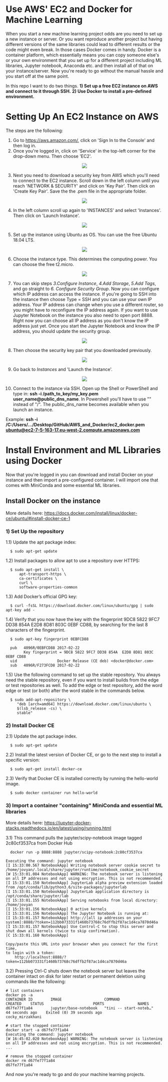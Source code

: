 # Use AWS' EC2 and Docker for Machine Learning

When you start a new machine learning project odds are you need to set up a new instance or server. Or you want reproduce another project but having different versions of the same libraries could lead to different results or the code might even break. In those cases Docker comes in handy. Docker is a container platform, which essentially means you can copy someone else's or your own environment that you set up for a different project including ML libraries, Jupyter notebook, Anaconda etc. and then install all of that on your instance/server. Now you're ready to go without the manual hassle and you start off at the same point.

In this repo I want to do two things.
**1) Set up a free EC2 instance on AWS and connect to it through SSH.**
**2) Use Docker to install a pre-defined environment.**

# Setting Up An EC2 Instance on AWS

The steps are the following:
1) Go to https://aws.amazon.com/, click on 'Sign In to the Console' and then log in.
2) Once you're logged in, click on 'Service' in the top-left corner for the drop-down menu. Then choose 'EC2'.

<p align="center">
  <img src="https://github.com/AleKosc/Use-AWS-EC2-and-Docker-for-Machine-Learning/blob/master/Images/instance0.PNG">
</p>

3) Next you need to download a security key from AWS which you'll need to connect to the EC2 instance. Scroll down in the left column until you reach 'NETWORK & SECURITY' and click on 'Key Pair'. Then click on 'Create Key Pair'. Save the the .pem file in the appropriate folder.

<p align="center">
  <img src="https://github.com/AleKosc/Use-AWS-EC2-and-Docker-for-Machine-Learning/blob/master/Images/key_pair1.1.PNG">
</p>

4) In the left column scroll up again to 'INSTANCES' and select 'Instances'. Then click on 'Launch Instance'. 

<p align="center">
  <img src="https://github.com/AleKosc/Use-AWS-EC2-and-Docker-for-Machine-Learning/blob/master/Images/instance1.PNG">
</p>

5) Set up the instance using Ubuntu as OS. You can use the free Ubuntu 18.04 LTS.

<p align="center">
  <img src="https://github.com/AleKosc/Use-AWS-EC2-and-Docker-for-Machine-Learning/blob/master/Images/instance2.PNG">
</p>

6) Choose the instance type. This determines the computing power. You can choose the free t2.micro.

<p align="center">
  <img src="https://github.com/AleKosc/Use-AWS-EC2-and-Docker-for-Machine-Learning/blob/master/Images/instance3.PNG">
</p>

7) You can skip steps *3.Configure Instance*, *4.Add Storage*, *5.Add Tags*, and go straight to *6. Configure Security Group*. Now you can configure which IP address can access the instance. If you're going to SSH into the instance then choose Type = SSH and you can use your own IP address. Your IP address can change when you use a different router, so you might have to reconfigure the IP address again. If you want to use Jupyter Notebook on the instance you also need to open port 8888. Right now you can choose all IP address as you don't know the IP address just yet. Once you start the Jupyter Notebook and know the IP address, you should update the security group.

<p align="center">
  <img src="https://github.com/AleKosc/Use-AWS-EC2-and-Docker-for-Machine-Learning/blob/master/Images/instance4.1_security_group.png">
</p>

8) Then choose the security key pair that you downloaded previously. 

<p align="center">
  <img src="https://github.com/AleKosc/Use-AWS-EC2-and-Docker-for-Machine-Learning/blob/master/Images/instance5.PNG">
</p>

9) Go back to *Instances* and 'Launch the Instance'.  

<p align="center">
  <img src="https://github.com/AleKosc/Use-AWS-EC2-and-Docker-for-Machine-Learning/blob/master/Images/instance5.PNG">
</p>

10) Connect to the instance via SSH. Open up the Shell or PowerShell and type in: **ssh -i /path_to_key/my_key.pem user_name@public_dns_name**. In Powershell you'll have to use "\" instead of "/". The public_dns_name becomes available when you launch an instance.

Example: **ssh -i /C:/Users/.../Desktop/GitHub/AWS_and_Docker/ec2_docker.pem ubuntu@ec2-7-5-163-17.eu-west-2.compute.amazonaws.com**

# Install Environment and ML Libraries using Docker

Now that you're logged in you can download and install Docker on your instance and then import a pre-configured container. I will import one that comes with MiniConda and some essential ML libraries.

## Install Docker on the instance

More details here: https://docs.docker.com/install/linux/docker-ce/ubuntu/#install-docker-ce-1 

### 1) Set Up the repository

1.1) Update the apt package index:

      $ sudo apt-get update

1.2) Install packages to allow apt to use a repository over HTTPS:

      $ sudo apt-get install \
          apt-transport-https \
          ca-certificates \
          curl \
          software-properties-common

1.3) Add Docker’s official GPG key:

      $ curl -fsSL https://download.docker.com/linux/ubuntu/gpg | sudo apt-key add -

1.4) Verify that you now have the key with the fingerprint 9DC8 5822 9FC7 DD38 854A E2D8 8D81 803C 0EBF CD88, by searching for the last 8 characters of the fingerprint.

      $ sudo apt-key fingerprint 0EBFCD88

      pub   4096R/0EBFCD88 2017-02-22
            Key fingerprint = 9DC8 5822 9FC7 DD38 854A  E2D8 8D81 803C 0EBF CD88
      uid                  Docker Release (CE deb) <docker@docker.com>
      sub   4096R/F273FCD8 2017-02-22

1.5) Use the following command to set up the stable repository. You always need the stable repository, even if you want to install builds from the edge or test repositories as well. To add the edge or test repository, add the word edge or test (or both) after the word stable in the commands below.

      $ sudo add-apt-repository \
         "deb [arch=amd64] https://download.docker.com/linux/ubuntu \
         $(lsb_release -cs) \
         stable"

### 2) Install Docker CE

2.1) Update the apt package index.

      $ sudo apt-get update

2.2) Install the latest version of Docker CE, or go to the next step to install a specific version:

      $ sudo apt-get install docker-ce

2.3) Verify that Docker CE is installed correctly by running the hello-world image.

      $ sudo docker container run hello-world

### 3) Import a container "containing" MiniConda and essential ML libraries

More details here: https://jupyter-docker-stacks.readthedocs.io/en/latest/using/running.html 

3.1) This command pulls the jupyter/scipy-notebook image tagged 2c80cf3537ca from Docker Hub 

      docker run -p 8888:8888 jupyter/scipy-notebook:2c80cf3537ca

    Executing the command: jupyter notebook
    [I 15:33:00.567 NotebookApp] Writing notebook server cookie secret to /home/jovyan/.local/share/jupyter/runtime/notebook_cookie_secret
    [W 15:33:01.084 NotebookApp] WARNING: The notebook server is listening on all IP addresses and not using encryption. This is not recommended.
    [I 15:33:01.150 NotebookApp] JupyterLab alpha preview extension loaded from /opt/conda/lib/python3.6/site-packages/jupyterlab
    [I 15:33:01.150 NotebookApp] JupyterLab application directory is /opt/conda/share/jupyter/lab
    [I 15:33:01.155 NotebookApp] Serving notebooks from local directory: /home/jovyan
    [I 15:33:01.156 NotebookApp] 0 active kernels
    [I 15:33:01.156 NotebookApp] The Jupyter Notebook is running at:
    [I 15:33:01.157 NotebookApp] http://[all ip addresses on your system]:8888/?token=112bb073331f1460b73768c76dffb2f87ac1d4ca7870d46a
    [I 15:33:01.157 NotebookApp] Use Control-C to stop this server and shut down all kernels (twice to skip confirmation).
    [C 15:33:01.160 NotebookApp]

    Copy/paste this URL into your browser when you connect for the first time,
    to login with a token:
        http://localhost:8888/?token=112bb073331f1460b73768c76dffb2f87ac1d4ca7870d46a
        
3.2) Pressing Ctrl-C shuts down the notebook server but leaves the container intact on disk for later restart or permanent deletion using commands like the following:

    # list containers
    docker ps -a
    CONTAINER ID        IMAGE                   COMMAND                  CREATED    STATUS                      PORTS               NAMES
    d67fe77f1a84        jupyter/base-notebook   "tini -- start-noteb…"   44 seconds ago    Exited (0) 39 seconds ago                       cocky_mirzakhani

    # start the stopped container
    docker start -a d67fe77f1a84
    Executing the command: jupyter notebook
    [W 16:45:02.020 NotebookApp] WARNING: The notebook server is listening on all IP addresses and not using encryption. This is not recommended.
    ...

    # remove the stopped container
    docker rm d67fe77f1a84
    d67fe77f1a84

And now you're ready to go and do your machine learning projects.
